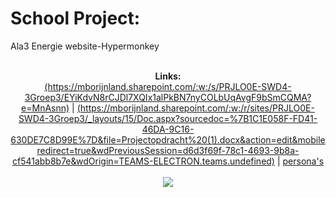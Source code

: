 
# School Project:<br>

Ala3 Energie website-Hypermonkey <br><br>
<p align="center">
  <b>Links:</b><br>
  <a href="intervieuw verslag">(https://mborijnland.sharepoint.com/:w:/s/PRJLO0E-SWD4-3Groep3/EYiKdvN8rCJDl7XQIx1alPkBN7nyCOLbUqAvgF9bSmCQMA?e=MnAsnn)</a> |
  <a href="projectopdracht">(https://mborijnland.sharepoint.com/:w:/r/sites/PRJLO0E-SWD4-3Groep3/_layouts/15/Doc.aspx?sourcedoc=%7B1C1E058F-FD41-46DA-9C16-630DE7C8D99E%7D&file=Projectopdracht%20(1).docx&action=edit&mobileredirect=true&wdPreviousSession=d6d3f69f-78c1-4693-9b8a-cf541abb8b7e&wdOrigin=TEAMS-ELECTRON.teams.undefined)</a> |
  <a href="https://mborijnland.sharepoint.com/:w:/s/PRJLO0E-SWD4-3Groep3/Eff59o5dQoBCkELafUWMrGkB1XLLW26sJglOvb0I8melrQ?e=Lmx0nU">persona's</a>
  <br><br>
  <img src="Mango.png">
</p>

